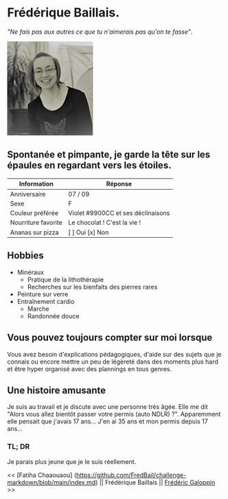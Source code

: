 # Frédérique Baillais.
_"Ne fais pas aux autres ce que tu n'aimerais pas qu'on te fasse"_.

![Photo de profil](/assets/profil.jpg)

## Spontanée et pimpante, je garde la tête sur les épaules en regardant vers les étoiles.

| Information         | Réponse                            |
| ------------------  | ---------------------------------- |
| Anniversaire        | 07 / 09                            |
| Sexe                | F                                  |
| Couleur préférée    | Violet #9900CC et ses déclinaisons |
| Nourriture favorite | Le chocolat ! C'est la vie !       |
| Ananas sur pizza    | [ ] Oui   [x] Non                  |

## Hobbies
* Minéraux
  * Pratique de la lithothérapie
  * Recherches sur les bienfaits des pierres rares
* Peinture sur verre
* Entraînement cardio
  * Marche
  * Randonnée douce

## Vous pouvez toujours compter sur moi lorsque
Vous avez besoin d'explications pédagogiques, d'aide sur des sujets que je connais ou encore mettre un peu de légèreté dans des moments plus hard et être hyper organisé avec des plannings en tous genres.

## Une histoire amusante
Je suis au travail et je discute avec une personne très âgée. Elle me dit "Alors vous allez bientôt passer votre permis (auto NDLR) ?". Apparemment elle pensait que j'avais 17 ans... J'en ai 35 ans et mon permis depuis 17 ans...

### TL; DR
Je parais plus jeune que je le suis réellement.

<< [Fatiha Chaaouaou] (https://github.com/FredBail/challenge-markdown/blob/main/index.md) || Frédérique Baillais || [Frédéric Galoppin](https://github.com/FredBail/challenge-markdown/blob/main/index.md) >>
